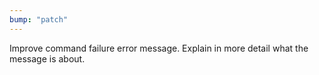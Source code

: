 ```yaml
---
bump: "patch"
---
```


Improve command failure error message. Explain in more detail what the message is about.

